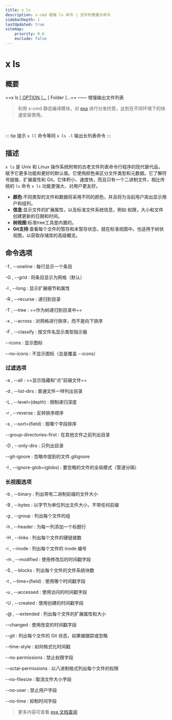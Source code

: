 ```yaml
---
title: x ls
description: x-cmd 增强 ls 命令 | 文件列表展示命令
sidebarDepth: 1
lastUpdated: true
sitemap:
    priority: 0.6
    exclude: false
---
```


# x ls

<Terminal :termIndex="0"/>

## 概要
==x ls [[ OPTION ]...](#命令选项) [ Folder ]...==  ——  增强输出文件列表

> 利用 x-cmd 静态编译模块，对 [exa](https://github.com/ogham/exa) 进行分发托管，达到在不同环境下的快速安装使用。

<br>

::: tip 提示
`x ll` 命令等同 `x ls -l` 输出长列表命令
:::

## 描述

`x ls` 是 Unix 和 Linux 操作系统附带的古老文件列表命令行程序的现代替代品，赋予它更多功能和更好的默认值。它使用颜色来区分文件类型和元数据。它了解符号链接、扩展属性和 Git。它体积小、速度快，而且只有一个二进制文件，相比传统的 `ls` 命令 `x ls` 功能更强大、对用户更友好。

- **颜色**:不同类型的文件和数据将采用不同的颜色，并且将为当前用户突出显示用户和组列。
- **信息**:显示文件的扩展属性，以及标准文件系统信息，例如 权限，大小和文件创建更新的日期和时间。
- **树视图**:标准tree工具是内置的。
- **Git支持**:查看每个文件的暂存和未暂存状态，就在标准视图中。也适用于树状视图，以获取存储库的高级概览。

## 命令选项

-1 , --oneline
:   每行显示一个条目

-G , --grid
: 将条目显示为网格（默认）

-l , --long
: 显示扩展细节和属性

-R , --recurse
:  递归到目录

-T , --tree
: ==作为树递归到目录中==

-x , --across
: 对网格进行排序，而不是向下排序

-F , --classify
: 按文件名显示类型指示器

--icons
: 显示图标

--no-icons
: 不显示图标（总是覆盖 --icons）

### 过滤选项

-a , --all
: ==显示隐藏和“点”前缀文件==

-d , --list-dirs
: 普通文件一样列出目录

-L , --level=(depth)
: 限制递归深度

-r , --reverse
: 反转排序顺序

-s , --sort=(field)
: 按哪个字段排序

--group-directories-first
: 在其他文件之前列出目录

-D , --only-dirs
: 只列出目录

--git-ignore
: 忽略中提到的文件.gitignore

-I , --ignore-glob=(globs)
: 要忽略的文件的全局模式（管道分隔）

### 长视图选项

-b , --binary
: 列出带有二进制前缀的文件大小

-B , --bytes
: 以字节为单位列出文件大小，不带任何前缀

-g , --group
: 列出每个文件的组

-h , --header
: 为每一列添加一个标题行

-H , --links
: 列出每个文件的硬链接数

-i , --inode
: 列出每个文件的 inode 编号

-m , --modified
: 使用修改后的时间戳字段

-S , --blocks
: 列出每个文件的文件系统块数

-t , --time=(field)
: 使用哪个时间戳字段

-u , --accessed
: 使用访问的时间戳字段

-U , --created
: 使用创建的时间戳字段

-@ , --extended
: 列出每个文件的扩展属性和大小

--changed
: 使用改变的时间戳字段

--git
: 列出每个文件的 Git 状态，如果被跟踪或忽略

--time-style
: 如何格式化时间戳

--no-permissions
: 禁止权限字段

--octal-permissions
: 以八进制格式列出每个文件的权限

--no-filesize
: 取消文件大小字段

--no-user
: 禁止用户字段

--no-time
: 抑制时间字段


> 更多内容可查看 [exa 文档查阅](https://github.com/ogham/exa)

